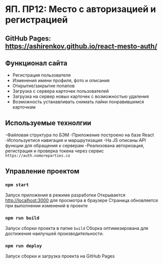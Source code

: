 # ЯП. ПР12: Место с авторизацией и регистрацией

## GitHub Pages: https://ashirenkov.github.io/react-mesto-auth/

## Функционал сайта

- Регистрация пользователя
- Изменения имени профиля, фото и описания
- Открытие/закрытие попапов
- Загрузка с сервера карточек пользователей
- Загрузка на сервер новых карточек с возможностью удаления
- Возможность устанавливать снимать лайки понравившимся карточкам

## Используемые технолгии

-Файловая структура по БЭМ
-Приложение построено на базе React
-Используетися навигация и маршрутизация
-На JS описаны API функции для обращения к серверам
-Реализована авторизация, регистрация и проверка токена через сервис `https://auth.nomoreparties.co`

## Управление проектом

### `npm start`

Запуск приложения в режиме разработки
Открывается [http://localhost:3000](http://localhost:3000) для просмотра в браузере
Страница обновляется при выполнении изменений в проекте

### `npm run build`

Запуск сборки проекта в папке `build`
Сборка оптимизирована для достижения наилучшей производительности.

### `npm run deploy`

Запуск сборки и загрузка проекта на GitHub Pages

